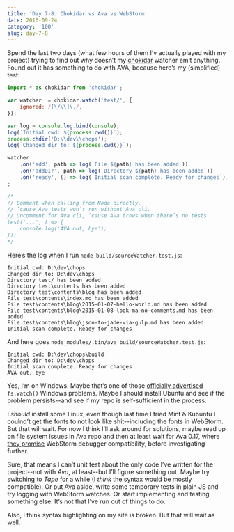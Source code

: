 ```yaml
---
title: 'Day 7-8: Chokidar vs Ava vs WebStorm'
date: 2016-09-24
category: '100'
slug: day-7-8
---
```


Spend the last two days (what few hours of them I’v actually played with my project) trying to find out why doesn’t my [chokidar](https://github.com/paulmillr/chokidar) watcher emit anything. Found out it has something to do with AVA, because here’s my (simplified) test:
 
 ```js
 import * as chokidar from 'chokidar';
 
 var watcher  = chokidar.watch('test/', {
     ignored: /[\/\\]\./,
 });
 
 var log = console.log.bind(console);
 log(`Initial cwd: ${process.cwd()}`);
 process.chdir('D:\\dev\\chops');
 log(`Changed dir to: ${process.cwd()}`);
 
 watcher
     .on('add', path => log(`File ${path} has been added`))
     .on('addDir', path => log(`Directory ${path} has been added`))
     .on('ready', () => log(`Initial scan complete. Ready for changes`))
 ;
 
 /*
 // Comment when calling from Node directly,
 // ’cause Ava tests won’t run without Ava cli.
 // Uncomment for Ava cli, ’cause Ava trows when there’s no tests.
 test('...', t => {
     console.log('AVA out, bye');
 });
 */
 ```

Here’s the log when I run `node build/sourceWatcher.test.js`:

```
Initial cwd: D:\dev\chops
Changed dir to: D:\dev\chops
Directory test/ has been added
Directory test\contents has been added
Directory test\contents\blog has been added
File test\contents\index.md has been added
File test\contents\blog\2015-01-07-hello-world.md has been added
File test\contents\blog\2015-01-08-look-ma-no-comments.md has been added
File test\contents\blog\json-to-jade-via-gulp.md has been added
Initial scan complete. Ready for changes
```

And here goes `node_modules/.bin/ava build/sourceWatcher.test.js`:

```
Initial cwd: D:\dev\chops\build
Changed dir to: D:\dev\chops
Initial scan complete. Ready for changes
AVA out, bye
```

Yes, I’m on Windows. Maybe that’s one of those [officially advertised](https://nodejs.org/docs/latest/api/fs.html#fs_fs_watch_filename_options_listener) `fs.watch()` Windows problems. Maybe I should install Ubuntu and see if the problem persists--and see if my repo is self-sufficient in the process. 

I _should_ install some Linux, even though last time I tried Mint & Kubuntu I coulnd’t get the fonts to not look like shit--including the fonts in WebStorm. But that will wait. For now I think I’ll ask around for solutions, maybe read up on file system issues in Ava repo and then at least wait for Ava 0.17, where [they promise](https://github.com/avajs/ava/blob/master/docs/recipes/debugging-with-webstorm.md) WebStorm debugger compatibility, before investigating further.

Sure, that means I can’t unit test about the only code I’ve written for the project--not with _Ava_, at least--but I’ll figure something out. Maybe try switching to _Tape_ for a while (I _think_ the syntax would be mostly compatible). Or put Ava aside, write some temporary tests in plain JS and try logging with WebStorm watches. Or start implementing and testing something else. It’s not that I’ve run out of things to do.

Also, I think syntax highlighting on my site is broken. But that will wait as well.
